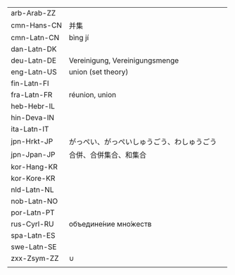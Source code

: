 | | | |
|-|-|-|
| arb-Arab-ZZ |  |  |
| cmn-Hans-CN | 并集 |  |
| cmn-Latn-CN | bìng jí |  |
| dan-Latn-DK |  |  |
| deu-Latn-DE | Vereinigung, Vereinigungsmenge |  |
| eng-Latn-US | union (set theory) |  |
| fin-Latn-FI |  |  |
| fra-Latn-FR | réunion, union |  |
| heb-Hebr-IL |  |  |
| hin-Deva-IN |  |  |
| ita-Latn-IT |  |  |
| jpn-Hrkt-JP | がっぺい、がっぺいしゅうごう、わしゅうごう |  |
| jpn-Jpan-JP | 合併、合併集合、和集合 |  |
| kor-Hang-KR |  |  |
| kor-Kore-KR |  |  |
| nld-Latn-NL |  |  |
| nob-Latn-NO |  |  |
| por-Latn-PT |  |  |
| rus-Cyrl-RU | объедине́ние мно́жеств |  |
| spa-Latn-ES |  |  |
| swe-Latn-SE |  |  |
| zxx-Zsym-ZZ | ∪ |  |
|  |  |  |